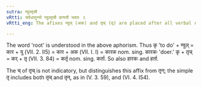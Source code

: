```yaml
---
sutra: ण्वुल्तृचौ
vRtti: सर्वधातुभ्यो ण्वुल्तृचौ प्रत्ययौ भवतः ॥
vRtti_eng: The afixes ण्वुल् (अक) and तृच् (तृ) are placed after all verbal roots, expressing the agent.

---
```

The word 'root' is understood in the above aphorism. Thus कृ 'to do' + ण्वुल्  = कार + यु (VII. 2. II5) = कार + अक (VII. I. I) = कारक nom. sing. कारकः 'doer.' कृ + तृच् = कर् + तृ (VII. 3. 84) = कर्तृ nom. sing. कर्ता. So also हारकः and हर्ता.

The च् of तृच् is not indicatory, but distinguishes this affix from तृन्; the simple तृ includes both तृच् and तृन्, as in (V. 3. 59), and (VI. 4. I54).
